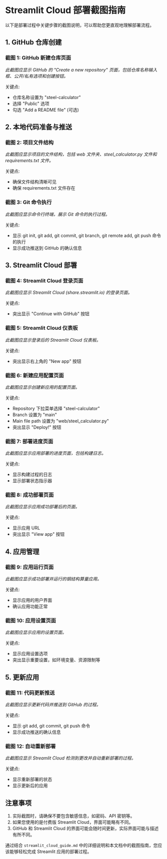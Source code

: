 # Streamlit Cloud 部署截图指南

以下是部署过程中关键步骤的截图说明，可以帮助您更直观地理解部署流程。

## 1. GitHub 仓库创建

### 截图 1: GitHub 新建仓库页面
*此截图应显示 GitHub 的 "Create a new repository" 页面，包括仓库名称输入框、公开/私有选项和创建按钮。*

关键点:
- 仓库名称设置为 "steel-calculator"
- 选择 "Public" 选项
- 勾选 "Add a README file" (可选)

## 2. 本地代码准备与推送

### 截图 2: 项目文件结构
*此截图应显示项目的文件结构，包括 web 文件夹、steel_calculator.py 文件和 requirements.txt 文件。*

关键点:
- 确保文件结构清晰可见
- 确保 requirements.txt 文件存在

### 截图 3: Git 命令执行
*此截图应显示命令行终端，展示 Git 命令的执行过程。*

关键点:
- 显示 git init, git add, git commit, git branch, git remote add, git push 命令的执行
- 显示成功推送到 GitHub 的确认信息

## 3. Streamlit Cloud 部署

### 截图 4: Streamlit Cloud 登录页面
*此截图应显示 Streamlit Cloud (share.streamlit.io) 的登录页面。*

关键点:
- 突出显示 "Continue with GitHub" 按钮

### 截图 5: Streamlit Cloud 仪表板
*此截图应显示登录后的 Streamlit Cloud 仪表板。*

关键点:
- 突出显示右上角的 "New app" 按钮

### 截图 6: 新建应用配置页面
*此截图应显示创建新应用的配置页面。*

关键点:
- Repository 下拉菜单选择 "steel-calculator"
- Branch 设置为 "main"
- Main file path 设置为 "web/steel_calculator.py"
- 突出显示 "Deploy!" 按钮

### 截图 7: 部署进度页面
*此截图应显示应用部署的进度页面，包括构建日志。*

关键点:
- 显示构建过程的日志
- 显示部署状态指示器

### 截图 8: 成功部署页面
*此截图应显示应用成功部署后的页面。*

关键点:
- 显示应用 URL
- 突出显示 "View app" 按钮

## 4. 应用管理

### 截图 9: 应用运行页面
*此截图应显示成功部署并运行的钢结构算量应用。*

关键点:
- 显示应用的用户界面
- 确认应用功能正常

### 截图 10: 应用设置页面
*此截图应显示应用的设置页面。*

关键点:
- 显示应用设置选项
- 突出显示重要设置，如环境变量、资源限制等

## 5. 更新应用

### 截图 11: 代码更新推送
*此截图应显示更新代码并推送到 GitHub 的过程。*

关键点:
- 显示 git add, git commit, git push 命令
- 显示成功推送的确认信息

### 截图 12: 自动重新部署
*此截图应显示 Streamlit Cloud 检测到更改并自动重新部署的过程。*

关键点:
- 显示重新部署的状态
- 显示更新后的应用

## 注意事项

1. 实际截图时，请确保不要包含敏感信息，如密码、API 密钥等。
2. 如果您使用的是付费版 Streamlit Cloud，界面可能略有不同。
3. GitHub 和 Streamlit Cloud 的界面可能会随时间更新，实际界面可能与描述有所不同。

通过结合 `streamlit_cloud_guide.md` 中的详细说明和本文档中的截图指南，您应该能够轻松完成 Streamlit 应用的部署过程。
